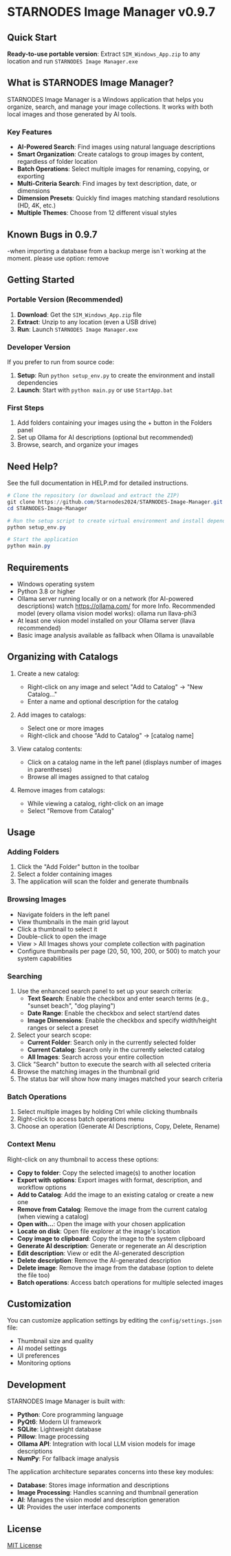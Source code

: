 # STARNODES Image Manager v0.9.7

## Quick Start

**Ready-to-use portable version**: Extract `SIM_Windows_App.zip` to any location and run `STARNODES Image Manager.exe`

## What is STARNODES Image Manager?

STARNODES Image Manager is a Windows application that helps you organize, search, and manage your image collections. It works with both local images and those generated by AI tools.

### Key Features

- **AI-Powered Search**: Find images using natural language descriptions
- **Smart Organization**: Create catalogs to group images by content, regardless of folder location
- **Batch Operations**: Select multiple images for renaming, copying, or exporting
- **Multi-Criteria Search**: Find images by text description, date, or dimensions
- **Dimension Presets**: Quickly find images matching standard resolutions (HD, 4K, etc.)
- **Multiple Themes**: Choose from 12 different visual styles

## Known Bugs in 0.9.7
-when importing a database from a backup merge isn´t working at the moment. please use option: remove

## Getting Started

### Portable Version (Recommended)

1. **Download**: Get the `SIM_Windows_App.zip` file
2. **Extract**: Unzip to any location (even a USB drive)
3. **Run**: Launch `STARNODES Image Manager.exe`

### Developer Version

If you prefer to run from source code:

1. **Setup**: Run `python setup_env.py` to create the environment and install dependencies
2. **Launch**: Start with `python main.py` or use `StartApp.bat`

### First Steps

1. Add folders containing your images using the + button in the Folders panel
2. Set up Ollama for AI descriptions (optional but recommended)
3. Browse, search, and organize your images

## Need Help?

See the full documentation in HELP.md for detailed instructions.

```powershell
# Clone the repository (or download and extract the ZIP)
git clone https://github.com/Starnodes2024/STARNODES-Image-Manager.git
cd STARNODES-Image-Manager

# Run the setup script to create virtual environment and install dependencies
python setup_env.py

# Start the application
python main.py
```

## Requirements

- Windows operating system
- Python 3.8 or higher
- Ollama server running locally or on a network (for AI-powered descriptions)
  watch https://ollama.com/ for more Info. 
  Recommended model (every ollama vision model works): ollama run llava-phi3
- At least one vision model installed on your Ollama server (llava recommended)
- Basic image analysis available as fallback when Ollama is unavailable

## Organizing with Catalogs

1. Create a new catalog:
   - Right-click on any image and select "Add to Catalog" → "New Catalog..."
   - Enter a name and optional description for the catalog

2. Add images to catalogs:
   - Select one or more images
   - Right-click and choose "Add to Catalog" → [catalog name]

3. View catalog contents:
   - Click on a catalog name in the left panel (displays number of images in parentheses)
   - Browse all images assigned to that catalog

4. Remove images from catalogs:
   - While viewing a catalog, right-click on an image
   - Select "Remove from Catalog"
   

## Usage

### Adding Folders

1. Click the "Add Folder" button in the toolbar
2. Select a folder containing images
3. The application will scan the folder and generate thumbnails

### Browsing Images

- Navigate folders in the left panel
- View thumbnails in the main grid layout
- Click a thumbnail to select it
- Double-click to open the image
- View > All Images shows your complete collection with pagination
- Configure thumbnails per page (20, 50, 100, 200, or 500) to match your system capabilities

### Searching

1. Use the enhanced search panel to set up your search criteria:
   - **Text Search**: Enable the checkbox and enter search terms (e.g., "sunset beach", "dog playing")
   - **Date Range**: Enable the checkbox and select start/end dates
   - **Image Dimensions**: Enable the checkbox and specify width/height ranges or select a preset
2. Select your search scope:
   - **Current Folder**: Search only in the currently selected folder
   - **Current Catalog**: Search only in the currently selected catalog
   - **All Images**: Search across your entire collection
3. Click "Search" button to execute the search with all selected criteria
4. Browse the matching images in the thumbnail grid
5. The status bar will show how many images matched your search criteria

### Batch Operations

1. Select multiple images by holding Ctrl while clicking thumbnails
2. Right-click to access batch operations menu
3. Choose an operation (Generate AI Descriptions, Copy, Delete, Rename)

### Context Menu

Right-click on any thumbnail to access these options:

- **Copy to folder**: Copy the selected image(s) to another location
- **Export with options**: Export images with format, description, and workflow options
- **Add to Catalog**: Add the image to an existing catalog or create a new one
- **Remove from Catalog**: Remove the image from the current catalog (when viewing a catalog)
- **Open with...**: Open the image with your chosen application
- **Locate on disk**: Open file explorer at the image's location
- **Copy image to clipboard**: Copy the image to the system clipboard
- **Generate AI description**: Generate or regenerate an AI description
- **Edit description**: View or edit the AI-generated description
- **Delete description**: Remove the AI-generated description
- **Delete image**: Remove the image from the database (option to delete the file too)
- **Batch operations**: Access batch operations for multiple selected images

## Customization

You can customize application settings by editing the `config/settings.json` file:

- Thumbnail size and quality
- AI model settings
- UI preferences
- Monitoring options

## Development

STARNODES Image Manager is built with:

- **Python**: Core programming language
- **PyQt6**: Modern UI framework
- **SQLite**: Lightweight database
- **Pillow**: Image processing
- **Ollama API**: Integration with local LLM vision models for image descriptions
- **NumPy**: For fallback image analysis

The application architecture separates concerns into these key modules:

- **Database**: Stores image information and descriptions
- **Image Processing**: Handles scanning and thumbnail generation
- **AI**: Manages the vision model and description generation
- **UI**: Provides the user interface components

## License

[MIT License](LICENSE)
